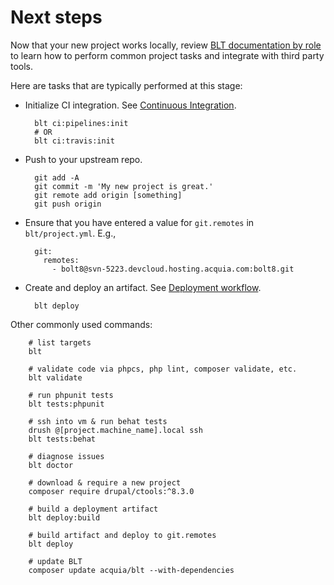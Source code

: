 # Next steps

Now that your new project works locally, review [BLT documentation by role](https://blt.readthedocs.io/) to learn how to perform common project tasks and integrate with third party tools.

Here are tasks that are typically performed at this stage:

* Initialize CI integration. See [Continuous Integration](ci.md).

        blt ci:pipelines:init
        # OR
        blt ci:travis:init

* Push to your upstream repo.

        git add -A
        git commit -m 'My new project is great.'
        git remote add origin [something]
        git push origin

* Ensure that you have entered a value for `git.remotes` in `blt/project.yml`. E.g.,

        git:
          remotes:
            - bolt8@svn-5223.devcloud.hosting.acquia.com:bolt8.git

* Create and deploy an artifact. See [Deployment workflow](deploy.md).

        blt deploy

Other commonly used commands:

        # list targets
        blt

        # validate code via phpcs, php lint, composer validate, etc.
        blt validate

        # run phpunit tests
        blt tests:phpunit

        # ssh into vm & run behat tests
        drush @[project.machine_name].local ssh
        blt tests:behat

        # diagnose issues
        blt doctor

        # download & require a new project
        composer require drupal/ctools:^8.3.0

        # build a deployment artifact
        blt deploy:build

        # build artifact and deploy to git.remotes
        blt deploy

        # update BLT
        composer update acquia/blt --with-dependencies
